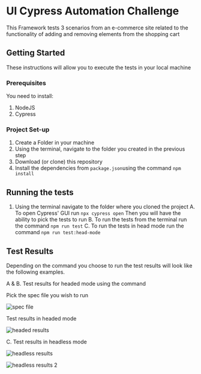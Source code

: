 # UI Cypress Automation Challenge

This Framework tests 3 scenarios from an e-commerce site related to the functionality of adding and removing elements from the shopping cart

## Getting Started

These instructions will allow you to execute the tests in your local machine

### Prerequisites

You need to install: 
1. NodeJS
2. Cypress


### Project Set-up

1. Create a Folder in your machine
2. Using the terminal, navigate to the folder you created in the previous step
3. Download (or clone) this repository
3. Install the dependencies from `package.json`using the command `npm install`

## Running the tests

1. Using the terminal navigate to the folder where you cloned the project
   A. To open Cypress' GUI run `npx cypress open` Then you will have the ability to pick the tests to run
   B. To run the tests from the terminal run the command `npm run test`
   C. To run the tests in head mode run the command `npm run test:head-mode`

## Test Results

Depending on the command you choose to run the test results will look like the following examples.

A & B. Test results for headed mode using the command 

   Pick the spec file you wish to run

   ![spec file](https://user-images.githubusercontent.com/11246509/209209726-04b5b224-c8db-4c15-930b-9e62cd39c5d1.png)

   Test results in headed mode

   ![headed results](https://user-images.githubusercontent.com/11246509/209209588-d22558f8-0f7f-4621-b85c-a79aa74c3775.png)

C. Test results in headless mode 

   ![headless results](https://user-images.githubusercontent.com/11246509/209209895-79132a92-db67-40b8-b5ff-f41a4893248a.png)


   ![headless results 2](https://user-images.githubusercontent.com/11246509/209209895-79132a92-db67-40b8-b5ff-f41a4893248a.png)




